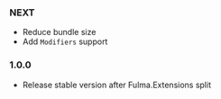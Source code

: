 ### NEXT

* Reduce bundle size
* Add `Modifiers` support

### 1.0.0

* Release stable version after Fulma.Extensions split
